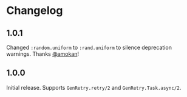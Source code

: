 # Changelog


## 1.0.1

Changed `:random.uniform` to `:rand.uniform` to silence deprecation
warnings.  Thanks [@amokan](https://github.com/amokan)!


## 1.0.0

Initial release.  Supports `GenRetry.retry/2` and
`GenRetry.Task.async/2`.

